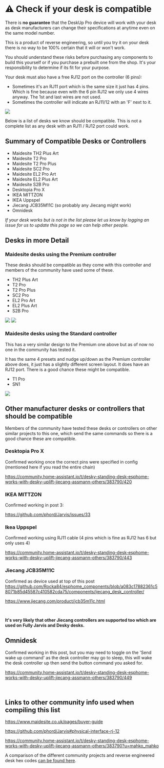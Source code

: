 # ⚠️ Check if your desk is compatible
There is **no guarantee** that the DeskUp Pro device will work with your desk as desk manufacturers can change their specifications at anytime even on the same model number.

This is a product of reverse engineering, so until you try it on your desk there is no way to be 100% certain that it will or won't work.

You should understand these risks before purchasing any components to build this yourself or if you purchase a prebuilt one from the shop. It's your responsibility to determine if its fit for your purpose. 

Your desk must also have a free RJ12 port on the controller (6 pins):
- Sometimes it's an RJ11 port which is the same size it just has 4 pins. Which is fine because even with the 6 pin RJ12 we only use 4 wires anyway. The 1st and last wires are not used.
- Sometimes the controller will indicate an RJ11/12 with an 'F' next to it.

![](images/MaidsiteDeskControlBox-Back.jpg)

Below is a list of desks we know should be compatible. This is not a complete list as any desk with an RJ11 / RJ12 port could work.

## Summary of Compatible Desks or Controllers
- Maidesite TH2 Plus Art
- Maidesite T2 Pro
- Maidesite T2 Pro Plus
- Maidesite SC2 Pro
- Maidesite EL2 Pro Art
- Maidesite EL2 Plus Art
- Maidesite S2B Pro
- Desktopia Pro X
- IKEA MITTZON
- IKEA Uppspel
- Jiecang JCB35M11C (so probably any Jiecang might work)
- Omnidesk
 
_If your desk works but is not in the list please let us know by logging an issue for us to update this page so we can help other people._

## Desks in more Detail

### Maidesite desks using the Premium controller 
These desks should be compatible as they come with this controller and members of the community have used some of these.

- TH2 Plus Art
- T2 Pro
- T2 Pro Plus
- SC2 Pro
- EL2 Pro Art
- EL2 Plus Art
- S2B Pro

![](images/MaidesiteDeskControlBox-Premium.png)
![](images/MaidsiteDeskControlBox-Back.jpg)


### Maidesite desks using the Standard controller
This has a very similar design to the Premium one above but as of now no one in the community has tested it. 

It has the same 4 presets and nudge up/down as the Premium controller above does, it just has a slightly different screen layout. It does have an RJ12 port. There is a good chance these might be compatible.

- T1 Pro
- SN1

![](images/MaidesiteDeskControlBox-standard.png)


## Other manufacturer desks or controllers that should be compatible
Members of the community have tested these desks or controllers on other similar projects to this one, which send the same commands so there is a good chance these are compatible.


### Desktopia Pro X
Confirmed working once the correct pins were specified in config (mentioned here if you read the entire chain)

https://community.home-assistant.io/t/desky-standing-desk-esphome-works-with-desky-uplift-jiecang-assmann-others/383790/420


### IKEA MITTZON

Confirmed working in post 3: 

https://github.com/phord/Jarvis/issues/33


### Ikea Uppspel
Confirmed working using RJ11 cable (4 pins which is fine as RJ12 has 6 but only uses 4)

https://community.home-assistant.io/t/desky-standing-desk-esphome-works-with-desky-uplift-jiecang-assmann-others/383790/443


### Jiecang JCB35M11C
  
Confirmed as device used at top of this post
https://github.com/Rocka84/esphome_components/blob/a083c17882361c58071b85d45587c410582cda75/components/jiecang_desk_controller/

https://www.jiecang.com/product/jcb35m11c.html

<br />

**It's very likely that other Jiecang controllers are supported too which are used on Fully Jarvis and Desky desks.**


## Omnidesk
Confirmed working in this post, but you may need to toggle on the 'Send wake up command' as the desk controller may go to sleep, this will wake the desk controller up then send the button command you asked for.

https://community.home-assistant.io/t/desky-standing-desk-esphome-works-with-desky-uplift-jiecang-assmann-others/383790/449

<br />

## Links to other community info used when compiling this list
https://www.maidesite.co.uk/pages/buyer-guide

https://github.com/phord/Jarvis#physical-interface-rj-12

https://community.home-assistant.io/t/desky-standing-desk-esphome-works-with-desky-uplift-jiecang-assmann-others/383790?u=mahko_mahko

A comparison of the different community projects and reverse engineered desk hex codes [can be found here](/docs/diy/desk-hex-codes.md).

